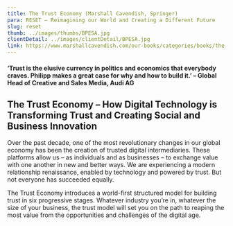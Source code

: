 ```yaml
---
title: The Trust Economy (Marshall Cavendish, Springer)
para: RESET – Reimagining our World and Creating a Different Future
slug: reset
thumb: ../images/thumbs/BPESA.jpg
clientDetail: ../images/clientDetail/BPESA.jpg
link: https://www.marshallcavendish.com/our-books/categories/books/the-trust-economy-p9789814751667
---
```


#### ‘Trust is the elusive currency in politics and economics that everybody craves. Philipp makes a great case for why and how to build it.’ – Global Head of Creative and Sales Media, Audi AG

## The Trust Economy – How Digital Technology is Transforming Trust and Creating Social and Business Innovation

Over the past decade, one of the most revolutionary changes in our global economy has been the creation of trusted digital intermediaries. These platforms allow us – as individuals and as businesses – to exchange value with one another in new and better ways. We are experiencing a modern relationship renaissance, enabled by technology and powered by trust. But not everyone has succeeded equally.

The Trust Economy introduces a world-first structured model for building trust in six progressive stages. Whatever industry you’re in, whatever the size of your business, the trust model will set you on the path to reaping the most value from the opportunities and challenges of the digital age.
